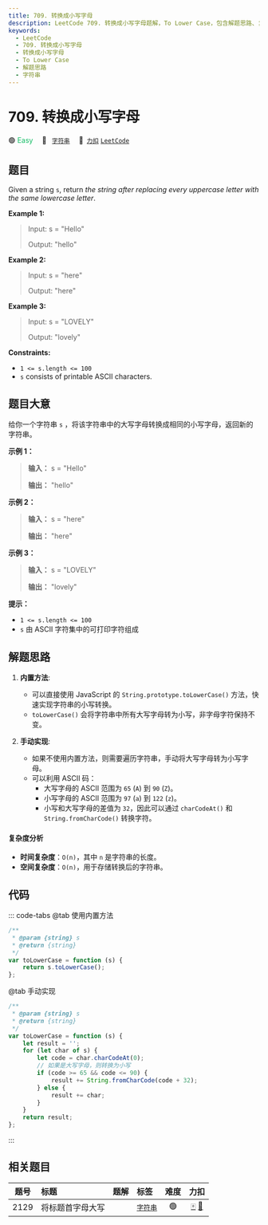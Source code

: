 ```yaml
---
title: 709. 转换成小写字母
description: LeetCode 709. 转换成小写字母题解，To Lower Case，包含解题思路、复杂度分析以及完整的 JavaScript 代码实现。
keywords:
  - LeetCode
  - 709. 转换成小写字母
  - 转换成小写字母
  - To Lower Case
  - 解题思路
  - 字符串
---
```


# 709. 转换成小写字母

🟢 <font color=#15bd66>Easy</font>&emsp; 🔖&ensp; [`字符串`](/tag/string.md)&emsp; 🔗&ensp;[`力扣`](https://leetcode.cn/problems/to-lower-case) [`LeetCode`](https://leetcode.com/problems/to-lower-case)

## 题目

Given a string `s`, return _the string after replacing every uppercase letter
with the same lowercase letter_.

**Example 1:**

> Input: s = "Hello"
>
> Output: "hello"

**Example 2:**

> Input: s = "here"
>
> Output: "here"

**Example 3:**

> Input: s = "LOVELY"
>
> Output: "lovely"

**Constraints:**

- `1 <= s.length <= 100`
- `s` consists of printable ASCII characters.

## 题目大意

给你一个字符串 `s` ，将该字符串中的大写字母转换成相同的小写字母，返回新的字符串。

**示例 1：**

> **输入：** s = "Hello"
>
> **输出：** "hello"

**示例 2：**

> **输入：** s = "here"
>
> **输出：** "here"

**示例 3：**

> **输入：** s = "LOVELY"
>
> **输出：** "lovely"

**提示：**

- `1 <= s.length <= 100`
- `s` 由 ASCII 字符集中的可打印字符组成

## 解题思路

1. **内置方法**:

   - 可以直接使用 JavaScript 的 `String.prototype.toLowerCase()` 方法，快速实现字符串的小写转换。
   - `toLowerCase()` 会将字符串中所有大写字母转为小写，非字母字符保持不变。

2. **手动实现**:
   - 如果不使用内置方法，则需要遍历字符串，手动将大写字母转为小写字母。
   - 可以利用 ASCII 码：
     - 大写字母的 ASCII 范围为 `65` (`A`) 到 `90` (`Z`)。
     - 小写字母的 ASCII 范围为 `97` (`a`) 到 `122` (`z`)。
     - 小写和大写字母的差值为 `32`，因此可以通过 `charCodeAt()` 和 `String.fromCharCode()` 转换字符。

#### 复杂度分析

- **时间复杂度**：`O(n)`，其中 `n` 是字符串的长度。
- **空间复杂度**：`O(n)`，用于存储转换后的字符串。

## 代码

::: code-tabs
@tab 使用内置方法

```javascript
/**
 * @param {string} s
 * @return {string}
 */
var toLowerCase = function (s) {
	return s.toLowerCase();
};
```

@tab 手动实现

```javascript
/**
 * @param {string} s
 * @return {string}
 */
var toLowerCase = function (s) {
	let result = '';
	for (let char of s) {
		let code = char.charCodeAt(0);
		// 如果是大写字母，则转换为小写
		if (code >= 65 && code <= 90) {
			result += String.fromCharCode(code + 32);
		} else {
			result += char;
		}
	}
	return result;
};
```

:::

## 相关题目

<!-- prettier-ignore -->
| 题号 | 标题 | 题解 | 标签 | 难度 | 力扣 |
| :------: | :------ | :------: | :------ | :------: | :------: |
| 2129 | 将标题首字母大写 |  |  [`字符串`](/tag/string.md) | 🟢 | [🀄️](https://leetcode.cn/problems/capitalize-the-title) [🔗](https://leetcode.com/problems/capitalize-the-title) |